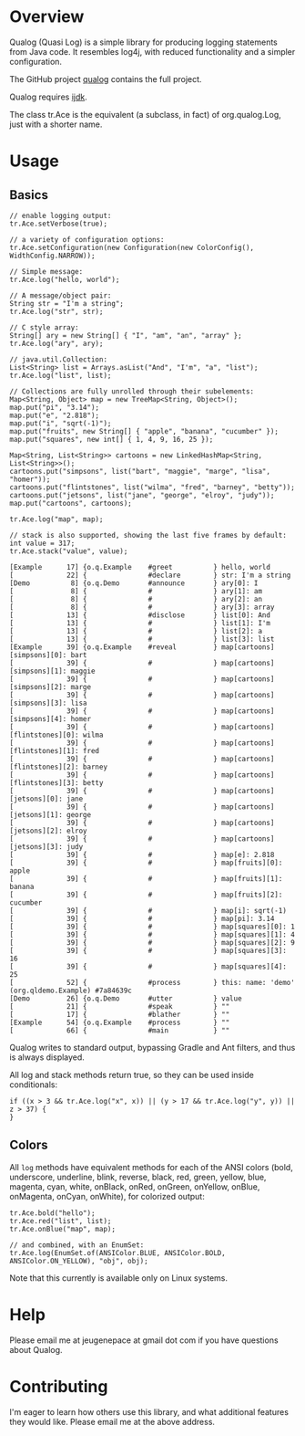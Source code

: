 # Overview

Qualog (Quasi Log) is a simple library for producing logging statements from Java code. It resembles
log4j, with reduced functionality and a simpler configuration.

The GitHub project [qualog](http://github.com/jpace/qualog "Qualog project at Github") contains the
full project.

Qualog requires [ijdk](http://github.com/jpace/ijdk "IJDK project at Github").

The class tr.Ace is the equivalent (a subclass, in fact) of org.qualog.Log, just with a shorter
name.

# Usage

## Basics

    // enable logging output:
    tr.Ace.setVerbose(true);

    // a variety of configuration options:
    tr.Ace.setConfiguration(new Configuration(new ColorConfig(), WidthConfig.NARROW));

    // Simple message:
    tr.Ace.log("hello, world");

    // A message/object pair:
    String str = "I'm a string";
    tr.Ace.log("str", str);

    // C style array:
    String[] ary = new String[] { "I", "am", "an", "array" };
    tr.Ace.log("ary", ary);

    // java.util.Collection:
    List<String> list = Arrays.asList("And", "I'm", "a", "list");
    tr.Ace.log("list", list);

    // Collections are fully unrolled through their subelements:
    Map<String, Object> map = new TreeMap<String, Object>();
    map.put("pi", "3.14");
    map.put("e", "2.818");
    map.put("i", "sqrt(-1)");
    map.put("fruits", new String[] { "apple", "banana", "cucumber" });
    map.put("squares", new int[] { 1, 4, 9, 16, 25 });

    Map<String, List<String>> cartoons = new LinkedHashMap<String, List<String>>();
    cartoons.put("simpsons", list("bart", "maggie", "marge", "lisa", "homer"));
    cartoons.put("flintstones", list("wilma", "fred", "barney", "betty"));
    cartoons.put("jetsons", list("jane", "george", "elroy", "judy"));
    map.put("cartoons", cartoons);

    tr.Ace.log("map", map);

    // stack is also supported, showing the last five frames by default:
    int value = 317;
    tr.Ace.stack("value", value);

    [Example      17] {o.q.Example    #greet          } hello, world
    [             22] {               #declare        } str: I'm a string
    [Demo          8] {o.q.Demo       #announce       } ary[0]: I
    [              8] {               #               } ary[1]: am
    [              8] {               #               } ary[2]: an
    [              8] {               #               } ary[3]: array
    [             13] {               #disclose       } list[0]: And
    [             13] {               #               } list[1]: I'm
    [             13] {               #               } list[2]: a
    [             13] {               #               } list[3]: list
    [Example      39] {o.q.Example    #reveal         } map[cartoons][simpsons][0]: bart
    [             39] {               #               } map[cartoons][simpsons][1]: maggie
    [             39] {               #               } map[cartoons][simpsons][2]: marge
    [             39] {               #               } map[cartoons][simpsons][3]: lisa
    [             39] {               #               } map[cartoons][simpsons][4]: homer
    [             39] {               #               } map[cartoons][flintstones][0]: wilma
    [             39] {               #               } map[cartoons][flintstones][1]: fred
    [             39] {               #               } map[cartoons][flintstones][2]: barney
    [             39] {               #               } map[cartoons][flintstones][3]: betty
    [             39] {               #               } map[cartoons][jetsons][0]: jane
    [             39] {               #               } map[cartoons][jetsons][1]: george
    [             39] {               #               } map[cartoons][jetsons][2]: elroy
    [             39] {               #               } map[cartoons][jetsons][3]: judy
    [             39] {               #               } map[e]: 2.818
    [             39] {               #               } map[fruits][0]: apple
    [             39] {               #               } map[fruits][1]: banana
    [             39] {               #               } map[fruits][2]: cucumber
    [             39] {               #               } map[i]: sqrt(-1)
    [             39] {               #               } map[pi]: 3.14
    [             39] {               #               } map[squares][0]: 1
    [             39] {               #               } map[squares][1]: 4
    [             39] {               #               } map[squares][2]: 9
    [             39] {               #               } map[squares][3]: 16
    [             39] {               #               } map[squares][4]: 25
    [             52] {               #process        } this: name: 'demo' (org.qldemo.Example) #7a84639c
    [Demo         26] {o.q.Demo       #utter          } value
    [             21] {               #speak          } ""
    [             17] {               #blather        } ""
    [Example      54] {o.q.Example    #process        } ""
    [             66] {               #main           } ""

Qualog writes to standard output, bypassing Gradle and Ant filters, and thus is always displayed.

All log and stack methods return true, so they can be used inside conditionals:

    if ((x > 3 && tr.Ace.log("x", x)) || (y > 17 && tr.Ace.log("y", y)) || z > 37) {
    }

## Colors

All `log` methods have equivalent methods for each of the ANSI colors (bold, underscore, underline,
blink, reverse, black, red, green, yellow, blue, magenta, cyan, white, onBlack, onRed, onGreen,
onYellow, onBlue, onMagenta, onCyan, onWhite), for colorized output:

    tr.Ace.bold("hello");
    tr.Ace.red("list", list);
    tr.Ace.onBlue("map", map);

    // and combined, with an EnumSet:
    tr.Ace.log(EnumSet.of(ANSIColor.BLUE, ANSIColor.BOLD, ANSIColor.ON_YELLOW), "obj", obj);

Note that this currently is available only on Linux systems.

# Help

Please email me at jeugenepace at gmail dot com if you have questions about Qualog.

# Contributing

I'm eager to learn how others use this library, and what additional features
they would like. Please email me at the above address.
